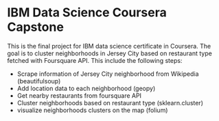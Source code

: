 # IBM Data Science Coursera Capstone
This is the final project for IBM data science certificate in Coursera. The goal is to cluster neighborhoods in Jersey City based on restaurant type fetched with Foursquare API. This include the following steps:
* Scrape information of Jersey City neighborhood from Wikipedia (beautifulsoup)
* Add location data to each neighborhood (geopy)
* Get nearby restaurants from foursquare API
* Cluster neighborhoods based on restaurant type (sklearn.cluster)
* visualize neighborhoods clusters on the map (folium)
